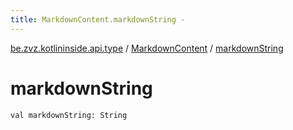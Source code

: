 ```yaml
---
title: MarkdownContent.markdownString - 
---
```


[be.zvz.kotlininside.api.type](../index.html) / [MarkdownContent](index.html) / [markdownString](./markdown-string.html)

# markdownString

`val markdownString: String`